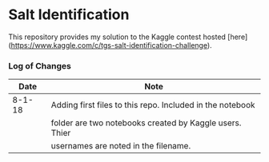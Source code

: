 # Salt Identification
This repository provides my solution to the Kaggle contest hosted [here] (https://www.kaggle.com/c/tgs-salt-identification-challenge).

### Log of Changes
| Date    | Note                                                       |
|---------|------------------------------------------------------------|
| 8-1-18  | Adding first files to this repo.  Included in the notebook |
|         | folder are two notebooks created by Kaggle users.  Thier   |
|         | usernames are noted in the filename.                       |

